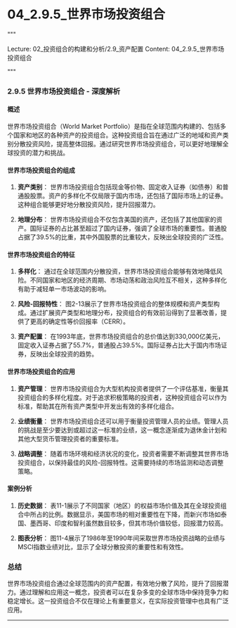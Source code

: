 # 04_2.9.5_世界市场投资组合

"""

Lecture: 02_投资组合的构建和分析/2.9_资产配置
Content: 04_2.9.5_世界市场投资组合

"""

### 2.9.5 世界市场投资组合 - 深度解析

#### 概述

世界市场投资组合（World Market Portfolio）是指在全球范围内构建的、包括多个国家和地区的各种资产的投资组合。这种投资组合旨在通过广泛的地域和资产类别分散投资风险，提高整体回报。通过研究世界市场投资组合，可以更好地理解全球投资的潜力和挑战。

#### 世界市场投资组合的组成

1. **资产类别**：
   世界市场投资组合包括现金等价物、固定收入证券（如债券）和普通股股票。资产的多样化不仅局限于国内市场，还包括了国际市场上的证券。这种组合能够更好地分散投资风险，提升回报潜力。

2. **地理分布**：
   世界市场投资组合不仅包含美国的资产，还包括了其他国家的资产。国际证券的占比甚至超过了国内证券，强调了全球市场的重要性。普通股占据了39.5%的比重，其中外国股票的比重较大，反映出全球投资的广泛性。

#### 世界市场投资组合的特征

1. **多样化**：
   通过在全球范围内分散投资，世界市场投资组合能够有效地降低风险。不同国家和地区的经济周期、市场动荡和政治风险互不相关，这种多样化有助于减轻单一市场波动的影响。

2. **风险-回报特性**：
   图2-13展示了世界市场投资组合的整体规模和资产类型构成。通过扩展资产类型和地理分布，投资组合的有效前沿得到了显著改善，提供了更高的确定性等价回报率（CERR）。

3. **资产配置**：
   在1993年底，世界市场投资组合的总价值达到330,000亿美元，固定收入证券占据了55.7%，普通股占39.5%。国际证券占比大于国内市场证券，反映出全球投资的趋势。

#### 世界市场投资组合的应用

1. **资产管理**：
   世界市场投资组合为大型机构投资者提供了一个评估基准，衡量其投资组合的多样化程度。对于追求积极策略的投资者，这种投资组合可以作为标准，帮助其在所有资产类型中开发出有效的多样化组合。

2. **业绩衡量**：
   世界市场投资组合还可以用于衡量投资管理人员的业绩。管理人员的挑战是至少要达到或超过这一标准的业绩，这一概念逐渐成为退休金计划和其他大型货币管理投资者的重要标准。

3. **战略调整**：
   随着市场环境和经济状况的变化，投资者需要不断调整其世界市场投资组合，以保持最佳的风险-回报特性。这需要持续的市场监测和动态调整策略。

#### 案例分析

1. **历史数据**：
   表11-1展示了不同国家（地区）的权益市场价值及其在全球投资组合中所占的比例。数据显示，美国市场的相对重要性在下降，而新兴市场如泰国、墨西哥、印度和智利虽然数目较多，但其市场价值较低，回报潜力较高。

2. **图表分析**：
   图11-4展示了1986年至1990年间采取世界市场投资战略的业绩与MSCI指数业绩对比，显示了全球分散投资的重要性和有效性。

### 总结

世界市场投资组合通过全球范围内的资产配置，有效地分散了风险，提升了回报潜力。通过理解和应用这一概念，投资者可以在复杂多变的全球市场中保持竞争力和稳定增长。这一投资组合不仅在理论上有重要意义，在实际投资管理中也具有广泛应用。

---